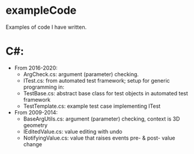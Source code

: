 # exampleCode
Examples of code I have written.

# C#:
 - From 2016-2020:
   - ArgCheck.cs:  argument (parameter) checking.
   - ITest.cs:  from automated test framework; setup for generic programming in:
   - TestBase.cs:  abstract base class for test objects in automated test framework
   - TestTemplate.cs:  example test case implementing ITest
 - From 2009-2014:
   - BaseArgUtils.cs:  argument (parameter) checking, context is 3D geometry
   - IEditedValue.cs:  value editing with undo
   - NotifyingValue.cs:  value that raises events pre- & post- value change
